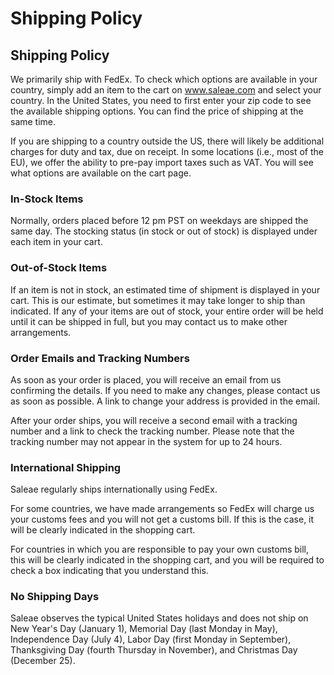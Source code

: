 # Shipping Policy

## Shipping Policy

We primarily ship with FedEx. To check which options are available in your country, simply add an item to the cart on www.saleae.com and select your country. In the United States, you need to first enter your zip code to see the available shipping options. You can find the price of shipping at the same time.

If you are shipping to a country outside the US, there will likely be additional charges for duty and tax, due on receipt. In some locations \(i.e., most of the EU\), we offer the ability to pre-pay import taxes such as VAT. You will see what options are available on the cart page.

### **In-Stock Items**

Normally, orders placed before 12 pm PST on weekdays are shipped the same day. The stocking status \(in stock or out of stock\) is displayed under each item in your cart.

### **Out-of-Stock Items**

If an item is not in stock, an estimated time of shipment is displayed in your cart. This is our estimate, but sometimes it may take longer to ship than indicated. If any of your items are out of stock, your entire order will be held until it can be shipped in full, but you may contact us to make other arrangements.

### **Order Emails and Tracking Numbers**

As soon as your order is placed, you will receive an email from us confirming the details. If you need to make any changes, please contact us as soon as possible. A link to change your address is provided in the email.

After your order ships, you will receive a second email with a tracking number and a link to check the tracking number. Please note that the tracking number may not appear in the system for up to 24 hours.

### **International Shipping**

Saleae regularly ships internationally using FedEx.

For some countries, we have made arrangements so FedEx will charge us your customs fees and you will not get a customs bill. If this is the case, it will be clearly indicated in the shopping cart.

For countries in which you are responsible to pay your own customs bill, this will be clearly indicated in the shopping cart, and you will be required to check a box indicating that you understand this.

### **No Shipping Days**

Saleae observes the typical United States holidays and does not ship on New Year's Day \(January 1\), Memorial Day \(last Monday in May\), Independence Day \(July 4\), Labor Day \(first Monday in September\), Thanksgiving Day \(fourth Thursday in November\), and Christmas Day \(December 25\).



